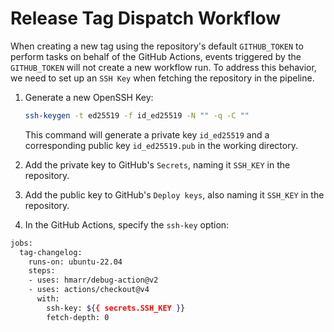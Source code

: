 # Release Tag Dispatch Workflow

When creating a new tag using the repository's default `GITHUB_TOKEN` to perform tasks on behalf of the GitHub Actions, events triggered by the `GITHUB_TOKEN` will not create a new workflow run. To address this behavior, we need to set up an `SSH Key` when fetching the repository in the pipeline.

1. Generate a new OpenSSH Key:

   ```sh
   ssh-keygen -t ed25519 -f id_ed25519 -N "" -q -C ""
   ```

   This command will generate a private key `id_ed25519` and a corresponding public key `id_ed25519.pub` in the working directory.

2. Add the private key to GitHub's `Secrets`, naming it `SSH_KEY` in the repository.
3. Add the public key to GitHub's `Deploy keys`, also naming it `SSH_KEY` in the repository.
4. In the GitHub Actions, specify the `ssh-key` option:

```sh
jobs:
  tag-changelog:
    runs-on: ubuntu-22.04
    steps:
    - uses: hmarr/debug-action@v2
    - uses: actions/checkout@v4
      with:
        ssh-key: ${{ secrets.SSH_KEY }}
        fetch-depth: 0
```
